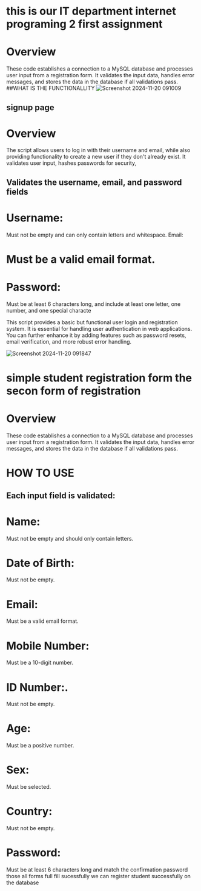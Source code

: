 # this is our IT department internet programing 2 first assignment
# Overview
These code establishes a connection to a MySQL database and processes user input from a registration form.
It validates the input data, handles error messages, and stores the data in the database if all validations pass.
##WHAT IS THE FUNCTIONALLITY
![Screenshot 2024-11-20 091009](https://github.com/user-attachments/assets/3e50a68f-0edf-4380-a68f-8f76ef5d92be)
## signup page
# Overview
The script allows users to log in with their username and email, while also providing functionality to create a new user if they don't already exist. 
It validates user input, hashes passwords for security,
## Validates the username, email, and password fields
# Username:
Must not be empty and can only contain letters and whitespace.
Email: 
# Must be a valid email format.
# Password:
Must be at least 6 characters long, and include at least one letter, one number, and one special characte


This script provides a basic but functional user login and registration system. It is essential for handling user authentication in web applications.
You can further enhance it by adding features such as password resets, email verification, and more robust error handling.



![Screenshot 2024-11-20 091847](https://github.com/user-attachments/assets/c347dab2-571a-4097-9e14-e180765e49c3)
# simple student registration form the secon form of registration
# Overview
These code establishes a connection to a MySQL database and processes user input from a registration form. It validates the input data, handles error messages, and stores the data in the database if all validations pass.
# HOW TO USE 
## Each input field is validated:
# Name:
Must not be empty and should only contain letters.
# Date of Birth: 
Must not be empty.
# Email: 
Must be a valid email format.
# Mobile Number: 
Must be a 10-digit number.
# ID Number:.
Must not be empty.
# Age:
Must be a positive number.
# Sex: 
Must be selected.
# Country:
Must not be empty.
# Password:
Must be at least 6 characters long and match the confirmation password
those all forms full fill sucessfully we can  register student successfully on the database

